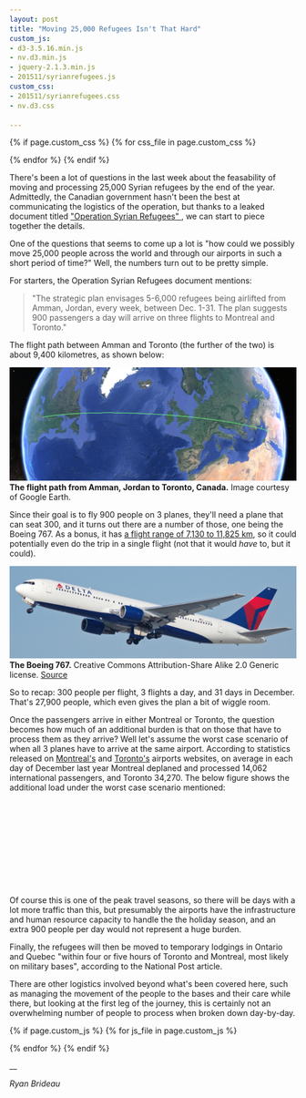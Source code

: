 ```yaml
---
layout: post
title: "Moving 25,000 Refugees Isn't That Hard"
custom_js:
- d3-3.5.16.min.js
- nv.d3.min.js
- jquery-2.1.3.min.js
- 201511/syrianrefugees.js
custom_css:
- 201511/syrianrefugees.css
- nv.d3.css

---
```


{% if page.custom_css %}
  {% for css_file in page.custom_css %}
  <link rel="stylesheet" href='/public/css/{{ css_file }}'></script>
  {% endfor %}
{% endif %}

There's been a lot of questions in the last week about the feasability of moving and processing 25,000 Syrian refugees by the end of the year. Admittedly, the Canadian government hasn't been the best at communicating the logistics of the operation, but thanks to a leaked document titled ["Operation Syrian Refugees" ](http://news.nationalpost.com/news/canada/500k-federal-ad-campaign-to-tout-refugee-plan-as-a-national-project-document-reveals), we can start to piece together the details.

One of the questions that seems to come up a lot is "how could we possibly move 25,000 people across the world and through our airports in such a short period of time?" Well, the numbers turn out to be pretty simple.

For starters, the Operation Syrian Refugees document mentions:

<blockquote>"The strategic plan envisages 5-6,000 refugees being airlifted from Amman, Jordan, every week, between Dec. 1-31. The plan suggests 900 passengers a day will arrive on three flights to Montreal and Toronto."</blockquote>

The flight path between Amman and Toronto (the further of the two) is about 9,400 kilometres, as shown below:

![The flight path from Amman, Jordan to Toronto, Canada.](/images/201511/refugeeflightpath.png)
<span class="imagecaption"><strong>The flight path from Amman, Jordan to Toronto, Canada.</strong> Image courtesy of Google Earth.</span>

Since their goal is to fly 900 people on 3 planes, they'll need a plane that can seat 300, and it turns out there are a number of those, one being the Boeing 767. As a bonus, it has [a flight range of 7,130 to 11,825 km](https://en.wikipedia.org/wiki/Boeing_767), so it could potentially even do the trip in a single flight (not that it would _have_ to, but it could).

![Boeing 767](/images/201511/boeing767.jpg)
<span class="imagecaption"><strong>The Boeing 767.</strong> Creative Commons Attribution-Share Alike 2.0 Generic license. [Source](https://commons.wikimedia.org/wiki/File:Delta_Air_Lines_B767-332_N130DL.jpg)</span>

So to recap: 300 people per flight, 3 flights a day, and 31 days in December. That's 27,900 people, which even gives the plan a bit of wiggle room.

Once the passengers arrive in either Montreal or Toronto, the question becomes how much of an additional burden is that on those that have to process them as they arrive? Well let's assume the worst case scenario of when all 3 planes have to arrive at the same airport. According to statistics released on [Montreal's](http://www.admtl.com/en/adm/medias/statistic) and [Toronto's](http://www.torontopearson.com/en/gtaa/statistics/#) airports websites, on average in each day of December last year Montreal deplaned and processed 14,062 international passengers, and Toronto 34,270. The below figure shows the additional load under the worst case scenario mentioned:

<div id="chart1">
    <svg></svg>
</div>

Of course this is one of the peak travel seasons, so there will be days with a lot more traffic than this, but presumably the airports have the infrastructure and human resource capacity to handle the the holiday season, and an extra 900 people per day would not represent a huge burden.

Finally, the refugees will then be moved to temporary lodgings in Ontario and Quebec "within four or five hours of Toronto and Montreal, most likely on military bases", according to the National Post article.

There are other logistics involved beyond what's been covered here, such as managing the movement of the people to the bases and their care while there, but looking at the first leg of the journey, this is certainly not an overwhelming number of people to process when broken down day-by-day.


{% if page.custom_js %}
  {% for js_file in page.custom_js %}
  <script src='/public/js/{{ js_file }}' type="text/javascript"></script>
  {% endfor %}
{% endif %}

__

_Ryan Brideau_
